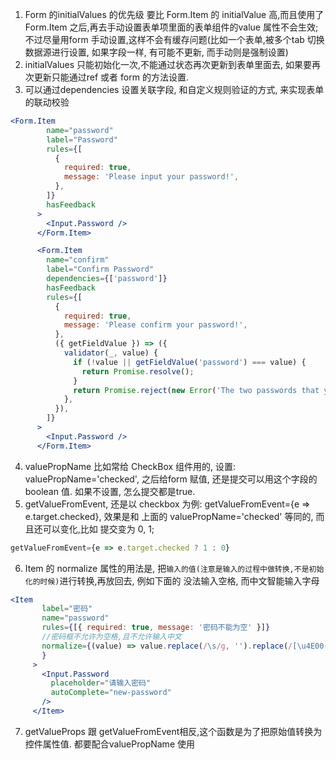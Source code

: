 

1. Form 的initialValues 的优先级 要比 Form.Item 的 initialValue 高,而且使用了Form.Item 之后,再去手动设置表单项里面的表单组件的value 属性不会生效; 不过尽量用form 手动设置,这样不会有缓存问题(比如一个表单,被多个tab 切换数据源进行设置, 如果字段一样, 有可能不更新, 而手动则是强制设置)
2. initialValues 只能初始化一次,不能通过状态再次更新到表单里面去, 如果要再次更新只能通过ref 或者 form 的方法设置.
3.  可以通过dependencies 设置关联字段, 和自定义规则验证的方式, 来实现表单的联动校验
```jsx
<Form.Item
        name="password"
        label="Password"
        rules={[
          {
            required: true,
            message: 'Please input your password!',
          },
        ]}
        hasFeedback
      >
        <Input.Password />
      </Form.Item>

      <Form.Item
        name="confirm"
        label="Confirm Password"
        dependencies={['password']}
        hasFeedback
        rules={[
          {
            required: true,
            message: 'Please confirm your password!',
          },
          ({ getFieldValue }) => ({
            validator(_, value) {
              if (!value || getFieldValue('password') === value) {
                return Promise.resolve();
              }
              return Promise.reject(new Error('The two passwords that you entered do not match!'));
            },
          }),
        ]}
      >
        <Input.Password />
      </Form.Item> 
```
4. valuePropName 比如常给 CheckBox 组件用的, 设置: valuePropName='checked', 之后给form 赋值, 还是提交可以用这个字段的boolean 值. 如果不设置, 怎么提交都是true.
5. getValueFromEvent, 还是以 checkbox 为例: getValueFromEvent={e => e.target.checked}, 效果是和 上面的 valuePropName='checked' 等同的, 而且还可以变化,比如 提交变为 0, 1;
 ```js
 getValueFromEvent={e => e.target.checked ? 1 : 0}
 ```
 6. Item 的 normalize 属性的用法是, 把```输入的值(注意是输入的过程中做转换,不是初始化的时候)```进行转换,再放回去, 例如下面的 没法输入空格, 而中文智能输入字母
 ```jsx
 <Item
        label="密码"
        name="password"
        rules={[{ required: true, message: '密码不能为空' }]}
        //密码框不允许为空格,且不允许输入中文
        normalize={(value) => value.replace(/\s/g, '').replace(/[\u4E00-\u9FA5]|[\uFE30-\uFFA0]/gi, '')
        }
      >
        <Input.Password
          placeholder="请输入密码"
          autoComplete="new-password"
        />
      </Item>
 ```
7. getValueProps 跟 getValueFromEvent相反,这个函数是为了把原始值转换为控件属性值. 都要配合valuePropName 使用


